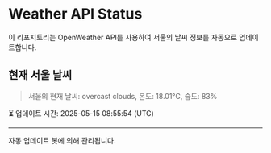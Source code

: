 
# Weather API Status

이 리포지토리는 OpenWeather API를 사용하여 서울의 날씨 정보를 자동으로 업데이트합니다.

## 현재 서울 날씨
> 서울의 현재 날씨: overcast clouds, 온도: 18.01°C, 습도: 83%

⏳ 업데이트 시간: 2025-05-15 08:55:54 (UTC)

---
자동 업데이트 봇에 의해 관리됩니다.

